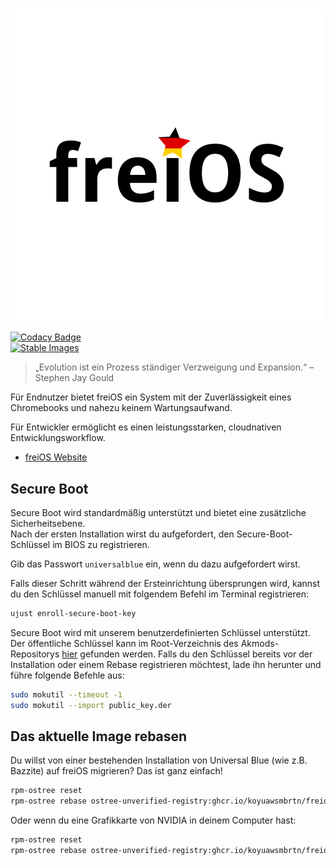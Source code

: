 # <picture>
  <source media="(prefers-color-scheme: dark)" srcset="https://raw.githubusercontent.com/koyuawsmbrtn/freios/refs/heads/main/assets/freios_dark.svg">
  <source media="(prefers-color-scheme: light)" srcset="https://raw.githubusercontent.com/koyuawsmbrtn/freios/refs/heads/main/assets/freios.svg">
  <img alt="freiOS" src="https://raw.githubusercontent.com/koyuawsmbrtn/freios/refs/heads/main/assets/freios.svg">
</picture>

[![Codacy Badge](https://app.codacy.com/project/badge/Grade/2503a44c1105456483517f793af75ee7)](https://app.codacy.com/gh/koyuawsmbrtn/freios/dashboard?utm_source=gh&utm_medium=referral&utm_content=&utm_campaign=Badge_grade)  
[![Stable Images](https://github.com/koyuawsmbrtn/freios/actions/workflows/build-image-stable.yml/badge.svg)](https://github.com/koyuawsmbrtn/freios/actions/workflows/build-image-stable.yml)  

> „Evolution ist ein Prozess ständiger Verzweigung und Expansion.“ – Stephen Jay Gould  

Für Endnutzer bietet freiOS ein System mit der Zuverlässigkeit eines Chromebooks und nahezu keinem Wartungsaufwand.  

Für Entwickler ermöglicht es einen leistungsstarken, cloudnativen Entwicklungsworkflow.

- [freiOS Website](https://freios.koyu.space)

## Secure Boot  

Secure Boot wird standardmäßig unterstützt und bietet eine zusätzliche Sicherheitsebene.  
Nach der ersten Installation wirst du aufgefordert, den Secure-Boot-Schlüssel im BIOS zu registrieren.  

Gib das Passwort `universalblue` ein, wenn du dazu aufgefordert wirst.  

Falls dieser Schritt während der Ersteinrichtung übersprungen wird, kannst du den Schlüssel manuell mit folgendem Befehl im Terminal registrieren:  

```bash
ujust enroll-secure-boot-key
```

Secure Boot wird mit unserem benutzerdefinierten Schlüssel unterstützt.
Der öffentliche Schlüssel kann im Root-Verzeichnis des Akmods-Repositorys [hier](https://github.com/ublue-os/akmods/raw/main/certs/public_key.der) gefunden werden.
Falls du den Schlüssel bereits vor der Installation oder einem Rebase registrieren möchtest, lade ihn herunter und führe folgende Befehle aus:

```bash
sudo mokutil --timeout -1
sudo mokutil --import public_key.der
```

## Das aktuelle Image rebasen

Du willst von einer bestehenden Installation von Universal Blue (wie z.B. Bazzite) auf freiOS migrieren? Das ist ganz einfach!

```bash
rpm-ostree reset
rpm-ostree rebase ostree-unverified-registry:ghcr.io/koyuawsmbrtn/freios:stable
```

Oder wenn du eine Grafikkarte von NVIDIA in deinem Computer hast:

```bash
rpm-ostree reset
rpm-ostree rebase ostree-unverified-registry:ghcr.io/koyuawsmbrtn/freios-nvidia:stable
```
